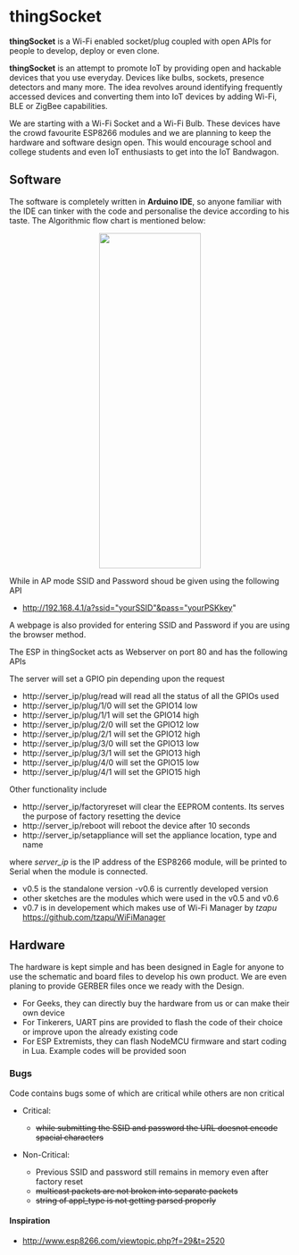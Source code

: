 # thingSocket
<b>thingSocket</b> is a Wi-Fi enabled socket/plug coupled with open APIs for people to develop, deploy or even clone.

<b>thingSocket</b> is an attempt to promote IoT by providing open and hackable devices that you use everyday. Devices like bulbs, sockets, presence detectors and many more. The idea revolves around identifying frequently accessed devices and converting them into IoT devices by adding Wi-Fi, BLE or ZigBee capabilities.

We are starting with a Wi-Fi Socket and a Wi-Fi Bulb. These devices have the crowd favourite ESP8266 modules and we are planning to keep the hardware and software design open. This would encourage school and college students and even IoT enthusiasts to get into the IoT Bandwagon.

## Software
The software is completely written in <b>Arduino IDE</b>, so anyone familiar with the IDE can tinker with the code and personalise the device according to his taste.
The Algorithmic flow chart is mentioned below:
<p align="center">
<img width="60%" height="600px" src="https://github.com/automote/thingSocket/blob/master/flow-chart.png" />

While in AP mode SSID and Password shoud be given using the following API
- http://192.168.4.1/a?ssid="yourSSID"&pass="yourPSKkey"

A webpage is also provided for entering SSID and Password if you are using the browser method.	

The ESP in thingSocket acts as Webserver on port 80 and has the following APIs

The server will set a GPIO pin depending upon the request
- http://server_ip/plug/read will read all the status of all the GPIOs used
- http://server_ip/plug/1/0 will set the GPIO14 low
- http://server_ip/plug/1/1 will set the GPIO14 high
- http://server_ip/plug/2/0 will set the GPIO12 low
- http://server_ip/plug/2/1 will set the GPIO12 high
- http://server_ip/plug/3/0 will set the GPIO13 low
- http://server_ip/plug/3/1 will set the GPIO13 high
- http://server_ip/plug/4/0 will set the GPIO15 low
- http://server_ip/plug/4/1 will set the GPIO15 high

Other functionality include
- http://server_ip/factoryreset will clear the EEPROM contents. Its serves the purpose of factory resetting the device
- http://server_ip/reboot will reboot the device after 10 seconds
- http://server_ip/setappliance will set the appliance location, type and name

where <I>server_ip</I> is the IP address of the ESP8266 module, will be printed to Serial when the module is connected.
- v0.5 is the standalone version
-v0.6 is currently developed version
- other sketches are the modules which were used in the v0.5 and v0.6
- v0.7 is in developement which makes use of Wi-Fi Manager by <i>tzapu</i> https://github.com/tzapu/WiFiManager


## Hardware
The hardware is kept simple and has been designed in Eagle for anyone to use the schematic and board files to develop his own product. We are even planing to provide GERBER files once we ready with the Design. 

- For Geeks, they can directly buy the hardware from us or can make their own device
- For Tinkerers, UART pins are provided to flash the code of their choice or improve upon the already existing code
- For ESP Extremists, they can flash NodeMCU firmware and start coding in Lua. Example codes will be provided soon

### Bugs
Code contains bugs some of which are critical while others are non critical
- Critical:
  - ~~while submitting the SSID and password the URL doesnot encode spacial characters~~
   
- Non-Critical:
  - Previous SSID and password still remains in memory even after factory reset
  - ~~multicast packets are not broken into separate packets~~
  - ~~string of appl_type is not getting parsed properly~~

#### Inspiration
- http://www.esp8266.com/viewtopic.php?f=29&t=2520
